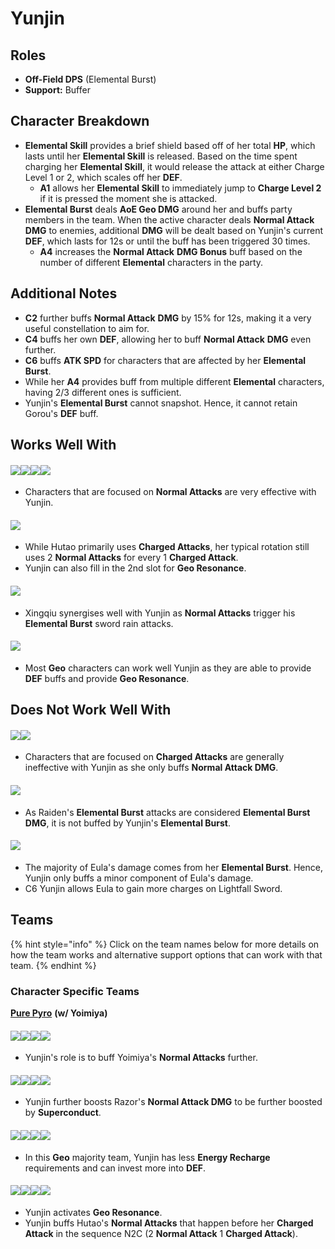 # Yunjin

## Roles

* **Off-Field DPS** (Elemental Burst)
* **Support:** Buffer

## Character Breakdown

* **Elemental Skill** provides a brief shield based off of her total **HP**, which lasts until her **Elemental Skill** is released. Based on the time spent charging her **Elemental Skill**, it would release the attack at either Charge Level 1 or 2, which scales off her **DEF**.
  * **A1** allows her **Elemental Skill** to immediately jump to **Charge Level 2** if it is pressed the moment she is attacked.
* **Elemental Burst** deals **AoE Geo DMG** around her and buffs party members in the team. When the active character deals **Normal Attack** **DMG** to enemies, additional **DMG** will be dealt based on Yunjin's current **DEF**, which lasts for 12s or until the buff has been triggered 30 times.
  * **A4** increases the **Normal Attack** **DMG Bonus** buff based on the number of different **Elemental** characters in the party.

## Additional Notes

* **C2** further buffs **Normal Attack** **DMG** by 15% for 12s, making it a very useful constellation to aim for.
* **C4** buffs her own **DEF**, allowing her to buff **Normal Attack** **DMG** even further.
* **C6** buffs **ATK SPD** for characters that are affected by her **Elemental Burst**.
* While her **A4** provides buff from multiple different **Elemental** characters, having 2/3 different ones is sufficient.
* Yunjin's **Elemental Burst** cannot snapshot. Hence, it cannot retain Gorou's **DEF** buff.

## **Works Well With**

#### ![](../../.gitbook/assets/ui\_avataricon\_yoimiya.png)![](../../.gitbook/assets/ui\_avataricon\_tartaglia.png)![](../../.gitbook/assets/ui\_avataricon\_razor.png)![](../../.gitbook/assets/ui\_avataricon\_noelle.png)

* Characters that are focused on **Normal Attacks** are very effective with Yunjin.

#### ![](../../.gitbook/assets/ui\_avataricon\_hutao.png)

* While Hutao primarily uses **Charged Attacks**, her typical rotation still uses 2 **Normal Attacks** for every 1 **Charged Attack**.
* Yunjin can also fill in the 2nd slot for **Geo Resonance**.

#### ![](../../.gitbook/assets/ui\_avataricon\_xingqiu.png)

* Xingqiu synergises well with Yunjin as **Normal Attacks** trigger his **Elemental Burst** sword rain attacks.

#### ![](../../.gitbook/assets/ui\_icon\_geo.webp)

* Most **Geo** characters can work well Yunjin as they are able to provide **DEF** buffs and provide **Geo Resonance**.

## **Does Not Work Well With**

#### ![](../../.gitbook/assets/ui\_avataricon\_ganyu.png)![](../../.gitbook/assets/ui\_avataricon\_itto.png)

* Characters that are focused on **Charged Attacks** are generally ineffective with Yunjin as she only buffs **Normal Attack DMG**.

#### ![](../../.gitbook/assets/ui\_avataricon\_raiden\_shougun.png)

* As Raiden's **Elemental Burst** attacks are considered **Elemental Burst DMG**, it is not buffed by Yunjin's **Elemental Burst**.

#### ![](../../.gitbook/assets/ui\_avataricon\_eula.png)

* The majority of Eula's damage comes from her **Elemental Burst**. Hence, Yunjin only buffs a minor component of Eula's damage.
* C6 Yunjin allows Eula to gain more charges on Lightfall Sword.

## **Teams**

{% hint style="info" %}
Click on the team names below for more details on how the team works and alternative support options that can work with that team.
{% endhint %}

### Character Specific Teams

[**Pure Pyro**](../../teams/pure-pyro.md) **(w/ Yoimiya)**

#### ![](../../.gitbook/assets/ui\_avataricon\_yoimiya.png)![](../../.gitbook/assets/ui\_avataricon\_yunjin.png)![](../../.gitbook/assets/ui\_avataricon\_zhongli.png)![](../../.gitbook/assets/ui\_avataricon\_bennett.png)

* Yunjin's role is to buff Yoimiya's **Normal Attacks** further.

#### ![](../../.gitbook/assets/ui\_avataricon\_razor.png)![](../../.gitbook/assets/ui\_avataricon\_kaeya.png)![](../../.gitbook/assets/ui\_avataricon\_yunjin.png)![](../../.gitbook/assets/ui\_avataricon\_diona.png)

* Yunjin further boosts Razor's **Normal Attack DMG** to be further boosted by **Superconduct**.

#### ![](../../.gitbook/assets/ui\_avataricon\_noelle.png)![](../../.gitbook/assets/ui\_avataricon\_gorou.png)![](../../.gitbook/assets/ui\_avataricon\_yunjin.png)![](../../.gitbook/assets/ui\_avataricon\_zhongli.png)

* In this **Geo** majority team, Yunjin has less **Energy Recharge** requirements and can invest more into **DEF**.

#### ![](../../.gitbook/assets/ui\_avataricon\_hutao.png)![](../../.gitbook/assets/ui\_avataricon\_xingqiu.png)![](../../.gitbook/assets/ui\_avataricon\_yunjin.png)![](../../.gitbook/assets/ui\_avataricon\_zhongli.png)

* Yunjin activates **Geo Resonance**.
* Yunjin buffs Hutao's **Normal Attacks** that happen before her **Charged Attack** in the sequence N2C (2 **Normal Attack** 1 **Charged Attack**).
